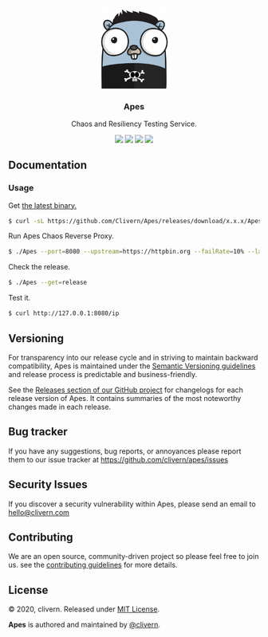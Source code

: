 <p align="center">
    <img alt="Apes Logo" src="https://raw.githubusercontent.com/Clivern/Apes/master/assets/img/gopher.png?v=0.1.0" width="150" />
    <h3 align="center">Apes</h3>
    <p align="center">Chaos and Resiliency Testing Service.</p>
    <p align="center">
        <a href="https://travis-ci.com/Clivern/Apes"><img src="https://travis-ci.com/Clivern/Apes.svg?branch=master"></a>
        <a href="https://github.com/Clivern/Apes/releases"><img src="https://img.shields.io/badge/Version-0.1.0-red.svg"></a>
        <a href="https://goreportcard.com/report/github.com/Clivern/Apes"><img src="https://goreportcard.com/badge/github.com/clivern/Apes?v=0.0.1"></a>
        <a href="https://github.com/Clivern/Apes/blob/master/LICENSE"><img src="https://img.shields.io/badge/LICENSE-MIT-orange.svg"></a>
    </p>
</p>


## Documentation

### Usage

Get [the latest binary.](https://github.com/Clivern/Apes/releases)

```zsh
$ curl -sL https://github.com/Clivern/Apes/releases/download/x.x.x/Apes_x.x.x_OS_x86_64.tar.gz | tar xz
```

Run Apes Chaos Reverse Proxy.

```zsh
$ ./Apes --port=8080 --upstream=https://httpbin.org --failRate=10% --latency=0s
```

Check the release.

```zsh
$ ./Apes --get=release
```

Test it.

```zsh
$ curl http://127.0.0.1:8080/ip
```


## Versioning

For transparency into our release cycle and in striving to maintain backward compatibility, Apes is maintained under the [Semantic Versioning guidelines](https://semver.org/) and release process is predictable and business-friendly.

See the [Releases section of our GitHub project](https://github.com/clivern/apes/releases) for changelogs for each release version of Apes. It contains summaries of the most noteworthy changes made in each release.


## Bug tracker

If you have any suggestions, bug reports, or annoyances please report them to our issue tracker at https://github.com/clivern/apes/issues


## Security Issues

If you discover a security vulnerability within Apes, please send an email to [hello@clivern.com](mailto:hello@clivern.com)


## Contributing

We are an open source, community-driven project so please feel free to join us. see the [contributing guidelines](CONTRIBUTING.md) for more details.


## License

© 2020, clivern. Released under [MIT License](https://opensource.org/licenses/mit-license.php).

**Apes** is authored and maintained by [@clivern](http://github.com/clivern).

